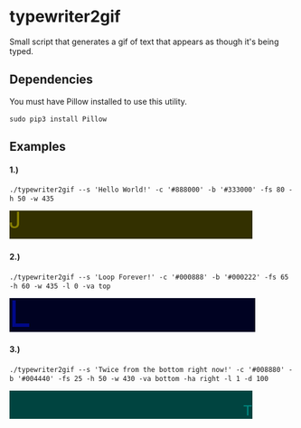 # typewriter2gif
Small script that generates a gif of text that appears as though it's being typed.

## Dependencies
You must have Pillow installed to use this utility.
```
sudo pip3 install Pillow
```

## Examples

#### 1.) 
```
./typewriter2gif --s 'Hello World!' -c '#888000' -b '#333000' -fs 80 -h 50 -w 435
```

![foo](examples/1.gif)

#### 2.) 
```
./typewriter2gif --s 'Loop Forever!' -c '#000888' -b '#000222' -fs 65 -h 60 -w 435 -l 0 -va top
```

![foo](examples/2.gif)

#### 3.) 
```
./typewriter2gif --s 'Twice from the bottom right now!' -c '#008880' -b '#004440' -fs 25 -h 50 -w 430 -va bottom -ha right -l 1 -d 100
```

![foo](examples/3.gif)
